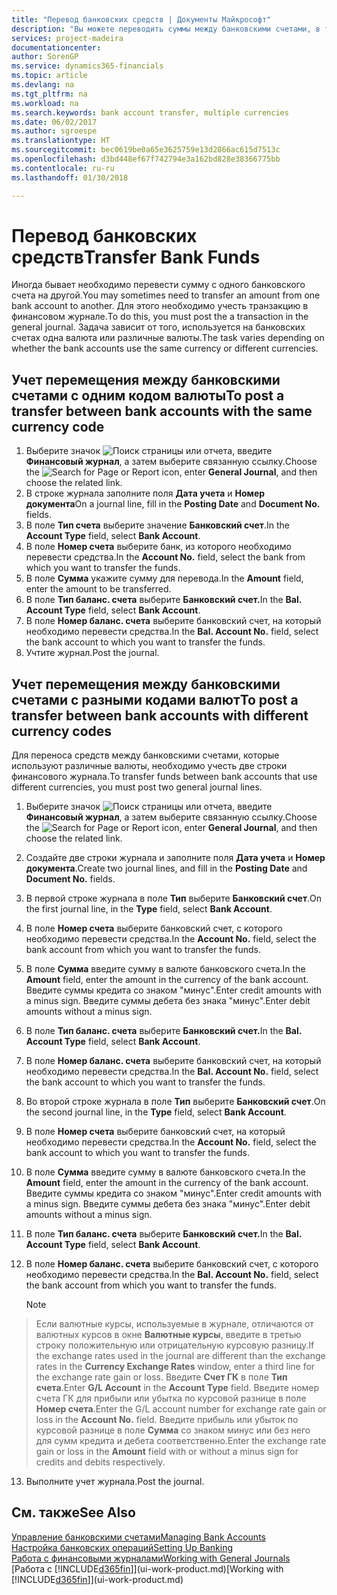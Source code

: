 ```yaml
---
title: "Перевод банковских средств | Документы Майкрософт"
description: "Вы можете переводить суммы между банковскими счетами, в том числе в различных валютах, учитывая транзакции в финансовом журнале."
services: project-madeira
documentationcenter: 
author: SorenGP
ms.service: dynamics365-financials
ms.topic: article
ms.devlang: na
ms.tgt_pltfrm: na
ms.workload: na
ms.search.keywords: bank account transfer, multiple currencies
ms.date: 06/02/2017
ms.author: sgroespe
ms.translationtype: HT
ms.sourcegitcommit: bec0619be0a65e3625759e13d2866ac615d7513c
ms.openlocfilehash: d3bd448ef67f742794e3a162bd828e38366775bb
ms.contentlocale: ru-ru
ms.lasthandoff: 01/30/2018

---
```

# <a name="transfer-bank-funds"></a><span data-ttu-id="f7e98-103">Перевод банковских средств</span><span class="sxs-lookup"><span data-stu-id="f7e98-103">Transfer Bank Funds</span></span>
<span data-ttu-id="f7e98-104">Иногда бывает необходимо перевести сумму с одного банковского счета на другой.</span><span class="sxs-lookup"><span data-stu-id="f7e98-104">You may sometimes need to transfer an amount from one bank account to another.</span></span> <span data-ttu-id="f7e98-105">Для этого необходимо учесть транзакцию в финансовом журнале.</span><span class="sxs-lookup"><span data-stu-id="f7e98-105">To do this, you must post the a transaction in the general journal.</span></span> <span data-ttu-id="f7e98-106">Задача зависит от того, используется на банковских счетах одна валюта или различные валюты.</span><span class="sxs-lookup"><span data-stu-id="f7e98-106">The task varies depending on whether the bank accounts use the same currency or different currencies.</span></span>

## <a name="to-post-a-transfer-between-bank-accounts-with-the-same-currency-code"></a><span data-ttu-id="f7e98-107">Учет перемещения между банковскими счетами с одним кодом валюты</span><span class="sxs-lookup"><span data-stu-id="f7e98-107">To post a transfer between bank accounts with the same currency code</span></span>
1. <span data-ttu-id="f7e98-108">Выберите значок ![Поиск страницы или отчета](media/ui-search/search_small.png "Значок поиска страницы или отчета"), введите **Финансовый журнал**, а затем выберите связанную ссылку.</span><span class="sxs-lookup"><span data-stu-id="f7e98-108">Choose the ![Search for Page or Report](media/ui-search/search_small.png "Search for Page or Report icon") icon, enter **General Journal**, and then choose the related link.</span></span>
2. <span data-ttu-id="f7e98-109">В строке журнала заполните поля **Дата учета** и **Номер документа**</span><span class="sxs-lookup"><span data-stu-id="f7e98-109">On a journal line, fill in the **Posting Date** and **Document No.** fields.</span></span>
3. <span data-ttu-id="f7e98-110">В поле **Тип счета** выберите значение **Банковский счет**.</span><span class="sxs-lookup"><span data-stu-id="f7e98-110">In the **Account Type** field, select **Bank Account**.</span></span>
4. <span data-ttu-id="f7e98-111">В поле **Номер счета** выберите банк, из которого необходимо перевести средства.</span><span class="sxs-lookup"><span data-stu-id="f7e98-111">In the **Account No.** field, select the bank from which you want to transfer the funds.</span></span>
5. <span data-ttu-id="f7e98-112">В поле **Сумма** укажите сумму для перевода.</span><span class="sxs-lookup"><span data-stu-id="f7e98-112">In the **Amount** field, enter the amount to be transferred.</span></span>
6. <span data-ttu-id="f7e98-113">В поле **Тип баланс. счета** выберите **Банковский счет.**</span><span class="sxs-lookup"><span data-stu-id="f7e98-113">In the **Bal. Account Type** field, select **Bank Account**.</span></span>
7. <span data-ttu-id="f7e98-114">В поле **Номер баланс. счета** выберите банковский счет, на который необходимо перевести средства.</span><span class="sxs-lookup"><span data-stu-id="f7e98-114">In the **Bal. Account No.** field, select the bank account to which you want to transfer the funds.</span></span>
8. <span data-ttu-id="f7e98-115">Учтите журнал.</span><span class="sxs-lookup"><span data-stu-id="f7e98-115">Post the journal.</span></span>

## <a name="to-post-a-transfer-between-bank-accounts-with-different-currency-codes"></a><span data-ttu-id="f7e98-116">Учет перемещения между банковскими счетами с разными кодами валют</span><span class="sxs-lookup"><span data-stu-id="f7e98-116">To post a transfer between bank accounts with different currency codes</span></span>
<span data-ttu-id="f7e98-117">Для переноса средств между банковскими счетами, которые используют различные валюты, необходимо учесть две строки финансового журнала.</span><span class="sxs-lookup"><span data-stu-id="f7e98-117">To transfer funds between bank accounts that use different currencies, you must post two general journal lines.</span></span>

1. <span data-ttu-id="f7e98-118">Выберите значок ![Поиск страницы или отчета](media/ui-search/search_small.png "Значок поиска страницы или отчета"), введите **Финансовый журнал**, а затем выберите связанную ссылку.</span><span class="sxs-lookup"><span data-stu-id="f7e98-118">Choose the ![Search for Page or Report](media/ui-search/search_small.png "Search for Page or Report icon") icon, enter **General Journal**, and then choose the related link.</span></span>
2. <span data-ttu-id="f7e98-119">Создайте две строки журнала и заполните поля **Дата учета** и **Номер документа**.</span><span class="sxs-lookup"><span data-stu-id="f7e98-119">Create two journal lines, and fill in the **Posting Date** and **Document No.** fields.</span></span>
3. <span data-ttu-id="f7e98-120">В первой строке журнала в поле **Тип** выберите **Банковский счет**.</span><span class="sxs-lookup"><span data-stu-id="f7e98-120">On the first journal line, in the **Type** field, select **Bank Account**.</span></span>
4. <span data-ttu-id="f7e98-121">В поле **Номер счета** выберите банковский счет, с которого необходимо перевести средства.</span><span class="sxs-lookup"><span data-stu-id="f7e98-121">In the **Account No.** field, select the bank account from which you want to transfer the funds.</span></span>
5. <span data-ttu-id="f7e98-122">В поле **Сумма** введите сумму в валюте банковского счета.</span><span class="sxs-lookup"><span data-stu-id="f7e98-122">In the **Amount** field, enter the amount in the currency of the bank account.</span></span> <span data-ttu-id="f7e98-123">Введите суммы кредита со знаком "минус".</span><span class="sxs-lookup"><span data-stu-id="f7e98-123">Enter credit amounts with a minus sign.</span></span> <span data-ttu-id="f7e98-124">Введите суммы дебета без знака "минус".</span><span class="sxs-lookup"><span data-stu-id="f7e98-124">Enter debit amounts without a minus sign.</span></span>
6. <span data-ttu-id="f7e98-125">В поле **Тип баланс. счета** выберите **Банковский счет.**</span><span class="sxs-lookup"><span data-stu-id="f7e98-125">In the **Bal. Account Type** field, select **Bank Account**.</span></span>
7. <span data-ttu-id="f7e98-126">В поле **Номер баланс. счета** выберите банковский счет, на который необходимо перевести средства.</span><span class="sxs-lookup"><span data-stu-id="f7e98-126">In the **Bal. Account No.** field, select the bank account to which you want to transfer the funds.</span></span>
8. <span data-ttu-id="f7e98-127">Во второй строке журнала в поле **Тип** выберите **Банковский счет**.</span><span class="sxs-lookup"><span data-stu-id="f7e98-127">On the second journal line, in the **Type** field, select **Bank Account**.</span></span>
9. <span data-ttu-id="f7e98-128">В поле **Номер счета** выберите банковский счет, на который необходимо перевести средства.</span><span class="sxs-lookup"><span data-stu-id="f7e98-128">In the **Account No.** field, select the bank account to which you want to transfer the funds.</span></span>
10. <span data-ttu-id="f7e98-129">В поле **Сумма** введите сумму в валюте банковского счета.</span><span class="sxs-lookup"><span data-stu-id="f7e98-129">In the **Amount** field, enter the amount in the currency of the bank account.</span></span> <span data-ttu-id="f7e98-130">Введите суммы кредита со знаком "минус".</span><span class="sxs-lookup"><span data-stu-id="f7e98-130">Enter credit amounts with a minus sign.</span></span> <span data-ttu-id="f7e98-131">Введите суммы дебета без знака "минус".</span><span class="sxs-lookup"><span data-stu-id="f7e98-131">Enter debit amounts without a minus sign.</span></span>
11. <span data-ttu-id="f7e98-132">В поле **Тип баланс. счета** выберите **Банковский счет.**</span><span class="sxs-lookup"><span data-stu-id="f7e98-132">In the **Bal. Account Type** field, select **Bank Account**.</span></span>  
12. <span data-ttu-id="f7e98-133">В поле **Номер баланс. счета** выберите банковский счет, с которого необходимо перевести средства.</span><span class="sxs-lookup"><span data-stu-id="f7e98-133">In the **Bal. Account No.** field, select the bank account from which you want to transfer the funds.</span></span>

    > [!NOTE]  
>   <span data-ttu-id="f7e98-134">Если валютные курсы, используемые в журнале, отличаются от валютных курсов в окне **Валютные курсы**, введите в третью строку положительную или отрицательную курсовую разницу.</span><span class="sxs-lookup"><span data-stu-id="f7e98-134">If the exchange rates used in the journal are different than the exchange rates in the **Currency Exchange Rates** window, enter a third line for the exchange rate gain or loss.</span></span> <span data-ttu-id="f7e98-135">Введите **Счет ГК** в поле **Тип счета**.</span><span class="sxs-lookup"><span data-stu-id="f7e98-135">Enter **G/L Account** in the **Account Type** field.</span></span> <span data-ttu-id="f7e98-136">Введите номер счета ГК для прибыли или убытка по курсовой разнице в поле **Номер счета**.</span><span class="sxs-lookup"><span data-stu-id="f7e98-136">Enter the G/L account number for exchange rate gain or loss in the **Account No.** field.</span></span> <span data-ttu-id="f7e98-137">Введите прибыль или убыток по курсовой разнице в поле **Сумма** со знаком минус или без него для сумм кредита и дебета соответственно.</span><span class="sxs-lookup"><span data-stu-id="f7e98-137">Enter the exchange rate gain or loss in the **Amount** field with or without a minus sign for credits and debits respectively.</span></span>
13. <span data-ttu-id="f7e98-138">Выполните учет журнала.</span><span class="sxs-lookup"><span data-stu-id="f7e98-138">Post the journal.</span></span>

## <a name="see-also"></a><span data-ttu-id="f7e98-139">См. также</span><span class="sxs-lookup"><span data-stu-id="f7e98-139">See Also</span></span>
[<span data-ttu-id="f7e98-140">Управление банковскими счетами</span><span class="sxs-lookup"><span data-stu-id="f7e98-140">Managing Bank Accounts</span></span>](bank-manage-bank-accounts.md)  
[<span data-ttu-id="f7e98-141">Настройка банковских операций</span><span class="sxs-lookup"><span data-stu-id="f7e98-141">Setting Up Banking</span></span>](bank-setup-banking.md)  
[<span data-ttu-id="f7e98-142">Работа с финансовыми журналами</span><span class="sxs-lookup"><span data-stu-id="f7e98-142">Working with General Journals</span></span>](ui-work-general-journals.md)  
<span data-ttu-id="f7e98-143">[Работа с [!INCLUDE[d365fin](includes/d365fin_md.md)]](ui-work-product.md)</span><span class="sxs-lookup"><span data-stu-id="f7e98-143">[Working with [!INCLUDE[d365fin](includes/d365fin_md.md)]](ui-work-product.md)</span></span>

